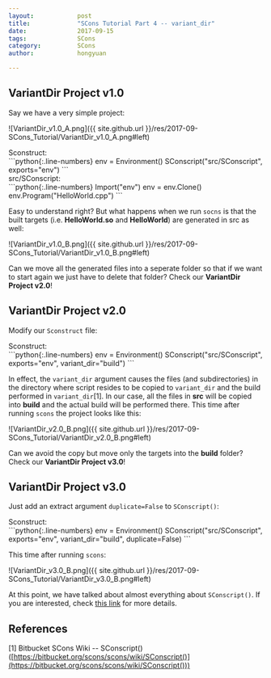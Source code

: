 ```yaml
---
layout:            post
title:             "SCons Tutorial Part 4 -- variant_dir"
date:              2017-09-15
tags:              SCons
category:          SCons
author:            hongyuan

---
```


## VariantDir Project v1.0

Say we have a very simple project:

![VariantDir_v1.0_A.png]({{ site.github.url }}/res/2017-09-SCons_Tutorial/VariantDir_v1.0_A.png#left)
<div style="clear:left"></div>

<div class="div-nm">Sconstruct:</div>
```python{:.line-numbers}
env = Environment()
SConscript("src/SConscript", exports="env")
```

<div class="div-nm">src/SConscript:</div>
```python{:.line-numbers}
Import("env")
env = env.Clone()
env.Program("HelloWorld.cpp")
```

Easy to understand right? But what happens when we run `socns` is that the built targets (i.e. **HelloWorld.so** and **HelloWorld**) are generated in src as well:

![VariantDir_v1.0_B.png]({{ site.github.url }}/res/2017-09-SCons_Tutorial/VariantDir_v1.0_B.png#left)
<div style="clear:left"></div>

Can we move all the generated files into a seperate folder so that if we want to start again we just have to delete that folder? Check our **VariantDir Project v2.0**!


## VariantDir Project v2.0

Modify our `Sconstruct` file:

<div class="div-nm">Sconstruct:</div>
```python{:.line-numbers}
env = Environment()
SConscript("src/SConscript", exports="env", variant_dir="build")
```

In effect, the `variant_dir` argument causes the files (and subdirectories) in the directory where script resides to be copied to `variant_dir` and the build performed in `variant_dir`[1]. In our case, all the files in **src** will be copied into **build** and the actual build will be performed there. This time after running `scons` the project looks like this:

![VariantDir_v2.0_B.png]({{ site.github.url }}/res/2017-09-SCons_Tutorial/VariantDir_v2.0_B.png#left)
<div style="clear:left"></div>

Can we avoid the copy but move only the targets into the **build** folder? Check our **VariantDir Project v3.0**!


## VariantDir Project v3.0

Just add an extract argument `duplicate=False` to `SConscript()`:

<div class="div-nm">Sconstruct:</div>
```python{:.line-numbers}
env = Environment()
SConscript("src/SConscript", exports="env", variant_dir="build", duplicate=False)
```

This time after running `scons`:

![VariantDir_v3.0_B.png]({{ site.github.url }}/res/2017-09-SCons_Tutorial/VariantDir_v3.0_B.png#left)
<div style="clear:left"></div>

At this point, we have talked about almost everything about `SConscript()`. If you are interested, check [this link](https://bitbucket.org/scons/scons/wiki/SConscript()) for more details.

## References
[1] Bitbucket SCons Wiki -- SConscript() ([https://bitbucket.org/scons/scons/wiki/SConscript()](https://bitbucket.org/scons/scons/wiki/SConscript()))